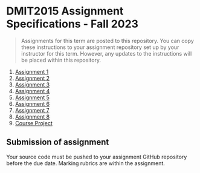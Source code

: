 # DMIT2015 Assignment Specifications - Fall 2023

> Assignments for this term are posted to this repository. You can copy these instructions to your assignment repository set up by your instructor for this term. However, any updates to the instructions will be placed within this repository.

1. [Assignment 1](./dmit2015-1231-assignment01.adoc)
2. [Assignment 2](./dmit2015-1231-assignment02.adoc)
3. [Assignment 3](./dmit2015-1231-assignment03.adoc)
4. [Assignment 4](./dmit2015-1231-assignment04.adoc)
5. [Assignment 5](./dmit2015-1231-assignment05.adoc)
6. [Assignment 6](./dmit2015-1231-assignment06.adoc)
7. [Assignment 7](./dmit2015-1231-assignment07.adoc)
8. [Assignment 8](./dmit2015-1231-assignment08.adoc)
9. [Course Project](./dmit2015-1231-courseproject.adoc)

## Submission of assignment

Your source code must be pushed to your assignment GitHub repository before the due date. Marking rubrics are within the assignment.

